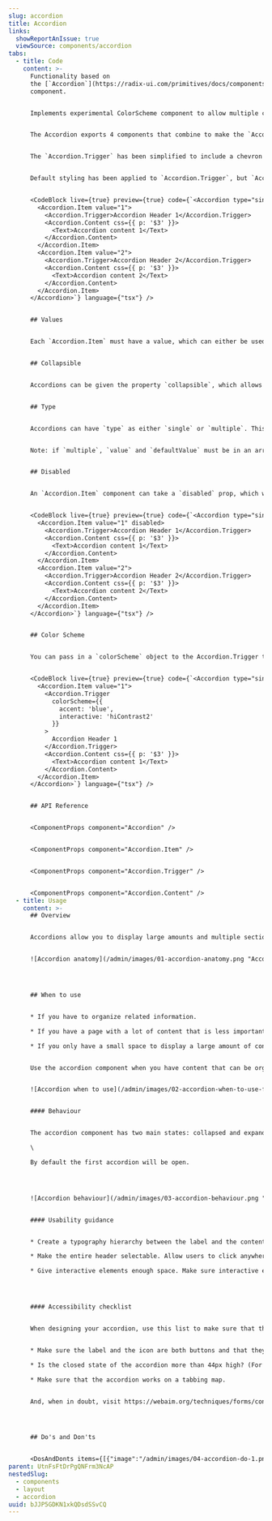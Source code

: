 ```yaml
---
slug: accordion
title: Accordion
links:
  showReportAnIssue: true
  viewSource: components/accordion
tabs:
  - title: Code
    content: >-
      Functionality based on
      the [`Accordion`](https://radix-ui.com/primitives/docs/components/accordion) radix
      component.


      Implements experimental ColorScheme component to allow multiple colour setups.


      The Accordion exports 4 components that combine to make the `Accordion`. The parent Accordion contains `Accordion.Item` components, which themselves must contain `Accordion.Trigger` and `Accordion.Content`.


      The `Accordion.Trigger` has been simplified to include a chevron icon. Generally, you would only want to render text inside the rest.


      Default styling has been applied to `Accordion.Trigger`, but `Accordion.Content` is an empty container without styling. Should only text be placed inside, it is highly advisable to apply spacing to align with the styling of the rest of the Accordion. This can be done with either the `css` property, or by placing any other components inside the `Accordion.Content`.


      <CodeBlock live={true} preview={true} code={`<Accordion type="single" defaultValue="1">
        <Accordion.Item value="1">
          <Accordion.Trigger>Accordion Header 1</Accordion.Trigger>
          <Accordion.Content css={{ p: '$3' }}>
            <Text>Accordion content 1</Text>
          </Accordion.Content>
        </Accordion.Item>
        <Accordion.Item value="2">
          <Accordion.Trigger>Accordion Header 2</Accordion.Trigger>
          <Accordion.Content css={{ p: '$3' }}>
            <Text>Accordion content 2</Text>
          </Accordion.Content>
        </Accordion.Item>
      </Accordion>`} language={"tsx"} />


      ## Values


      Each `Accordion.Item` must have a value, which can either be used as a `defaultValue` on the Accordion, or by setting the `value` of the Accordion so it is a controlled component. If value is set, it must also contain an `onValueChange` function that sets the value to a new value.


      ## Collapsible


      Accordions can be given the property `collapsible`, which allows all items to be collapsed. Without passing this at least one item must be open.


      ## Type


      Accordions can have `type` as either `single` or `multiple`. This changes how many items can be expanded at once. The default is `single`.


      Note: if `multiple`, `value` and `defaultValue` must be in an array. Even if you want just one item to be visible initially, you must pass something like `defaultValue={['name']}`


      ## Disabled


      An `Accordion.Item` component can take a `disabled` prop, which would make it untoggleable. The corresponding `Accordion.Content` component's content will be, in this case, permanently in its original state.


      <CodeBlock live={true} preview={true} code={`<Accordion type="single" defaultValue="1">
        <Accordion.Item value="1" disabled>
          <Accordion.Trigger>Accordion Header 1</Accordion.Trigger>
          <Accordion.Content css={{ p: '$3' }}>
            <Text>Accordion content 1</Text>
          </Accordion.Content>
        </Accordion.Item>
        <Accordion.Item value="2">
          <Accordion.Trigger>Accordion Header 2</Accordion.Trigger>
          <Accordion.Content css={{ p: '$3' }}>
            <Text>Accordion content 2</Text>
          </Accordion.Content>
        </Accordion.Item>
      </Accordion>`} language={"tsx"} />


      ## Color Scheme


      You can pass in a `colorScheme` object to the Accordion.Trigger to customise the colours of the component. Defaults to `{ accent: "slate", interactive: "loContrast1"}` ColorScheme is experimental and has been implemented only locally but you can read more about how it currently works and available options [on the repository's github](https://github.com/Atom-Learning/components/tree/main/color-scheme#readme).


      <CodeBlock live={true} preview={true} code={`<Accordion type="single" defaultValue="1">
        <Accordion.Item value="1">
          <Accordion.Trigger
            colorScheme={{
              accent: 'blue',
              interactive: 'hiContrast2'
            }}
          >
            Accordion Header 1
          </Accordion.Trigger>
          <Accordion.Content css={{ p: '$3' }}>
            <Text>Accordion content 1</Text>
          </Accordion.Content>
        </Accordion.Item>
      </Accordion>`} language={"tsx"} />


      ## API Reference


      <ComponentProps component="Accordion" />


      <ComponentProps component="Accordion.Item" />


      <ComponentProps component="Accordion.Trigger" />


      <ComponentProps component="Accordion.Content" />
  - title: Usage
    content: >-
      ## Overview


      Accordions allow you to display large amounts and multiple sections of content in a small space. It typically consists of a series of headers or tags that, when clicked, expand or collapse their associated content below.


      ![Accordion anatomy](/admin/images/01-accordion-anatomy.png "Accordion anatomy")




      ## When to use


      * If you have to organize related information.

      * If you have a page with a lot of content that is less important or relevant, make it shorter.

      * If you only have a small space to display a large amount of content, such as in a mobile interface or in a side panel.


      Use the accordion component when you have content that can be organized into categories or sections and you want to present it in a way that is easy to navigate and consume. For example use the component in a form with several sections or a list of frequently asked questions.


      ![Accordion when to use](/admin/images/02-accordion-when-to-use-faqs.png "Accordion when to use")


      #### Behaviour


      The accordion component has two main states: collapsed and expanded.\

      \

      By default the first accordion will be open.




      ![Accordion behaviour](/admin/images/03-accordion-behaviour.png "Accordion behaviour")


      #### Usability guidance


      * Create a typography hierarchy between the label and the content within the panel

      * Make the entire header selectable. Allow users to click anywhere in the header area to expand or collapse the content.

      * Give interactive elements enough space. Make sure interactive elements within the collapsible region are far enough from the headers that users don’t accidentally trigger a collapse. (The exact distance depends on the device.)




      #### Accessibility checklist


      When designing your accordion, use this list to make sure that they meet the following accessibility requirements.


      * Make sure the label and the icon are both buttons and that they both open the same thing (e.g., your label shouldn’t link you to a page, and your icon opens the accordion). One exception may be with filter accordions where the label may be part of the checkbox.

      * Is the closed state of the accordion more than 44px high? (For touch areas)

      * Make sure that the accordion works on a tabbing map.


      And, when in doubt, visit https://webaim.org/techniques/forms/controls




      ## Do's and Don'ts


      <DosAndDonts items={[{"image":"/admin/images/04-accordion-do-1.png","type":"do","description":"Accordion behaviour"},{"image":"/admin/images/05-accordion-dont-2.png","type":"dont","description":"Accordion behaviour"},{"image":"/admin/images/06-accordion-do-3.png","type":"do","description":"Use different size of  typography to differentiate between the accordion headings and the content, making it easier for users to distinguish between the two."},{"image":"/admin/images/07-accordion-avoid-4.png","type":"avoid","description":"Using other colors that are not provided with the component."}]} />
parent: UtnFsFtDrPgQNFrm3NcAP
nestedSlug:
  - components
  - layout
  - accordion
uuid: bJJP5GDKN1xkQDsdSSvCQ
---
```

